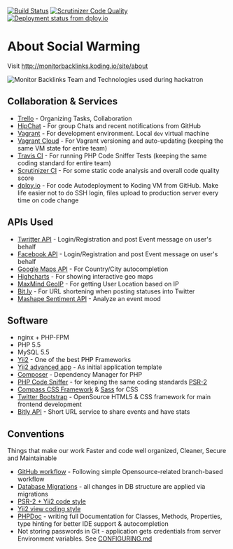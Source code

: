 [![Build Status](https://travis-ci.org/monitorbacklinks/koding.svg?branch=master)](https://travis-ci.org/monitorbacklinks/koding)
[![Scrutinizer Code Quality](https://scrutinizer-ci.com/g/monitorbacklinks/koding/badges/quality-score.png?b=master)](https://scrutinizer-ci.com/g/monitorbacklinks/koding/?branch=master)
[![Deployment status from dploy.io](https://mbk.dploy.io/badge/66802253898048/15454.png)](http://dploy.io)

# About Social Warming
Visit http://monitorbacklinks.koding.io/site/about

![Monitor Backlinks Team and Technologies used during hackatron](http://s.monitorbacklinks.com/i/mb-team.jpg)

## Collaboration & Services

* [Trello](https://trello.com/) - Organizing Tasks, Collaboration
* [HipChat](http://hipchat.com/) - For group Chats and recent notifications from GitHub
* [Vagrant](https://www.vagrantup.com/) - For development environment. Local `dev` virtual machine
* [Vagrant Cloud](https://vagrantcloud.com/) - For Vagrant versioning and auto-updating (keeping the same VM state for entire team)
* [Travis CI](https://travis-ci.org/monitorbacklinks/koding) - For running PHP Code Sniffer Tests (keeping the same coding standard for entire team)
* [Scrutinizer CI](https://scrutinizer-ci.com/g/monitorbacklinks/koding/?branch=master) - For some static code analysis and overall code quality score
* [dploy.io](http://dploy.io/) - For code Autodeployment to Koding VM from GitHub. Make life easier not to do SSH login, files upload to production server every time on code change

## APIs Used

* [Twritter API](https://dev.twitter.com/) - Login/Registration and post Event message on user's behalf
* [Facebook API](https://developers.facebook.com/) - Login/Registration and post Event message on user's behalf
* [Google Maps API](https://developers.google.com/maps/) - For Country/City autocompletion
* [Highcharts](http://www.highcharts.com/) - For showing interactive geo maps
* [MaxMind GeoIP](https://www.maxmind.com/en/geoip-demo) - For getting User Location based on IP
* [Bit.ly](http://dev.bitly.com/) - For URL shortening when posting statuses into Twitter
* [Mashape Sentiment API](https://www.mashape.com/vivekn/sentiment-3) - Analyze an event mood

## Software

* nginx + PHP-FPM
* PHP 5.5
* MySQL 5.5
* [Yii2](http://www.yiiframework.com/) - One of the best PHP Frameworks
* [Yii2 advanced app](https://github.com/yiisoft/yii2/tree/master/apps/advanced) - As initial application template
* [Composer](https://getcomposer.org/) - Dependency Manager for PHP
* [PHP Code Sniffer](https://github.com/squizlabs/PHP_CodeSniffer) - for keeping the same coding standards [PSR-2](https://github.com/php-fig/fig-standards/blob/master/accepted/PSR-2-coding-style-guide.md)
* [Compass CSS Framework](http://compass-style.org) & [Sass](http://sass-lang.com/) for CSS
* [Twitter Bootstrap](http://getbootstrap.com/) - OpenSource HTML5 & CSS framework for main frontend development
* [Bitly API](http://dev.bitly.com/) - Short URL service to share events and have stats

## Conventions

Things that make our work Faster and code well organized, Cleaner, Secure and Maintainable

* [GitHub workflow](https://guides.github.com/introduction/flow/index.html) - Following simple Opensource-related branch-based workflow
* [Database Migrations](https://github.com/yiisoft/yii2/blob/master/docs/guide/db-migrations.md) - all changes in DB structure are applied via migrations
* [PSR-2 + Yii2 code style](https://github.com/yiisoft/yii2/blob/master/docs/internals/core-code-style.md)
* [Yii2 view coding style](https://github.com/yiisoft/yii2/blob/master/docs/internals/view-code-style.md)
* [PHPDoc](http://www.phpdoc.org/) - writing full Documentation for Classes, Methods, Properties, type hinting for better IDE support & autocompletion
* Not storing passwords in Git - application gets credentials from server Environment variables. See [CONFIGURING.md](https://github.com/monitorbacklinks/koding/blob/master/CONFIGURING.md)
